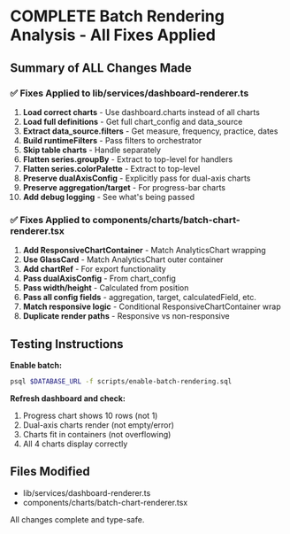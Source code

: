 # COMPLETE Batch Rendering Analysis - All Fixes Applied

## Summary of ALL Changes Made

### ✅ Fixes Applied to lib/services/dashboard-renderer.ts

1. **Load correct charts** - Use dashboard.charts instead of all charts
2. **Load full definitions** - Get full chart_config and data_source
3. **Extract data_source.filters** - Get measure, frequency, practice, dates
4. **Build runtimeFilters** - Pass filters to orchestrator
5. **Skip table charts** - Handle separately
6. **Flatten series.groupBy** - Extract to top-level for handlers
7. **Flatten series.colorPalette** - Extract to top-level
8. **Preserve dualAxisConfig** - Explicitly pass for dual-axis charts
9. **Preserve aggregation/target** - For progress-bar charts
10. **Add debug logging** - See what's being passed

### ✅ Fixes Applied to components/charts/batch-chart-renderer.tsx

1. **Add ResponsiveChartContainer** - Match AnalyticsChart wrapping
2. **Use GlassCard** - Match AnalyticsChart outer container
3. **Add chartRef** - For export functionality
4. **Pass dualAxisConfig** - From chart_config
5. **Pass width/height** - Calculated from position
6. **Pass all config fields** - aggregation, target, calculatedField, etc.
7. **Match responsive logic** - Conditional ResponsiveChartContainer wrap
8. **Duplicate render paths** - Responsive vs non-responsive

## Testing Instructions

**Enable batch:**
```bash
psql $DATABASE_URL -f scripts/enable-batch-rendering.sql
```

**Refresh dashboard and check:**
1. Progress chart shows 10 rows (not 1)
2. Dual-axis charts render (not empty/error)
3. Charts fit in containers (not overflowing)
4. All 4 charts display correctly

## Files Modified

- lib/services/dashboard-renderer.ts
- components/charts/batch-chart-renderer.tsx

All changes complete and type-safe.


